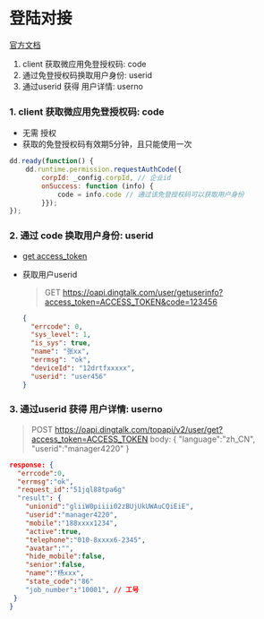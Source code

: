 # 登陆对接

[官方文档](https://developers.dingtalk.com/document/app/enterprise-internal-application-logon-free?spm=ding_open_doc.document.0.0.39227391mohLXu#topic-2021731)

1. client 获取微应用免登授权码: code
2. 通过免登授权码换取用户身份: userid
3. 通过userid 获得 用户详情: userno



### 1. client 获取微应用免登授权码: code

- 无需 授权
- 获取的免登授权码有效期5分钟，且只能使用一次

```javascript
dd.ready(function() {
    dd.runtime.permission.requestAuthCode({
        corpId: _config.corpId, // 企业id
        onSuccess: function (info) {
        	code = info.code // 通过该免登授权码可以获取用户身份
        }});
});

```



### 2. 通过 code 换取用户身份: userid

- [get access_token](./dingtalk-js-sdk-signature.md)

- 获取用户userid

  > GET https://oapi.dingtalk.com/user/getuserinfo?access_token=ACCESS_TOKEN&code=123456
  
  ```json
  {
    "errcode": 0,
    "sys_level": 1,
    "is_sys": true,
    "name": "张xx",
    "errmsg": "ok",
    "deviceId": "12drtfxxxxx",
    "userid": "user456"
  }
  ```

### 3. 通过userid 获得 用户详情: userno

> POST https://oapi.dingtalk.com/topapi/v2/user/get?access_token=ACCESS_TOKEN
> body: { "language":"zh_CN", "userid":"manager4220" }

```json
response: {
  "errcode":0,
  "errmsg":"ok",
  "request_id":"51jql88tpa6g"
  "result": {
    "unionid":"gliiW0piiii02zBUjUkUWAuCQiEiE",
    "userid":"manager4220",
    "mobile":"188xxxx1234",
    "active":true,
    "telephone":"010-8xxxx6-2345",
    "avatar":"",
    "hide_mobile":false,
    "senior":false,
    "name":"杨xxx",
    "state_code":"86"
    "job_number":"10001", // 工号
 }
}
```
